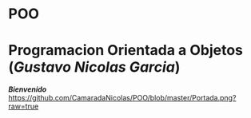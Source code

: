 # POO
 # __Programacion Orientada a Objetos__ (*Gustavo Nicolas Garcia*)
 __*Bienvenido*__ 
 https://github.com/CamaradaNicolas/POO/blob/master/Portada.png?raw=true
